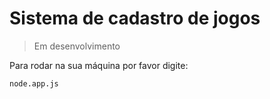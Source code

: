 <h1>Sistema de cadastro de jogos</h1>

> Em desenvolvimento
> 
Para rodar na sua máquina por favor digite:

```
node.app.js
```

